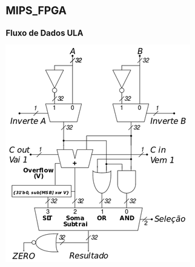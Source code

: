 # MIPS_FPGA

## Fluxo de Dados ULA
![alt text](https://github.com/marcelogdeandrade/MIPS_FPGA/blob/master/fluxo_dados_ula.png)
